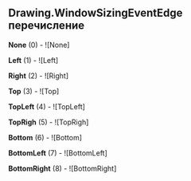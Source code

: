 ## Drawing.WindowSizingEventEdge перечисление

**None** (0) - ![None]

**Left** (1) - ![Left]

**Right** (2) - ![Right]

**Top** (3) - ![Top]

**TopLeft** (4) - ![TopLeft]

**TopRigh** (5) - ![TopRigh]

**Bottom** (6) - ![Bottom]

**BottomLeft** (7) - ![BottomLeft]

**BottomRight** (8) - ![BottomRight]

